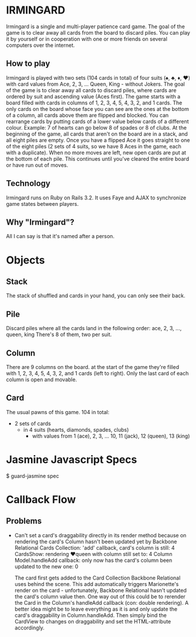 IRMINGARD
=========
Irmingard is a single and multi-player patience card game. The goal of the game is to clear away all cards from the board to discard piles. You can play it by yourself or in cooperation with one or more friends on several computers over the internet.

How to play
-----------
Irmingard is played with two sets (104 cards in total) of four suits (♠, ♣, ♦, ♥) with card values from Ace, 2, 3, ... Queen, King - without Jokers. The goal of the game is to clear away all cards to discard piles, where cards are ordered by suit and ascending value (Aces first).
The game starts with a board filled with cards in columns of 1, 2, 3, 4, 5, 4, 3, 2, and 1 cards. The only cards on the board whose face you can see are the ones at the bottom of a column, all cards above them are flipped and blocked. You can rearrange cards by putting cards of a lower value below cards of a different colour. Example: 7 of hearts can go below 8 of spades or 8 of clubs.
At the beginning of the game, all cards that aren't on the board are in a stack, and all eight piles are empty. Once you have a flipped Ace it goes straight to one of the eight piles (2 sets of 4 suits, so we have 8 Aces in the game, each with a duplicate).
When no more moves are left, new open cards are put at the bottom of each pile. This continues until you've cleared the entire board or have run out of moves.

Technology
----------
Irmingard runs on Ruby on Rails 3.2. It uses Faye and AJAX to synchronize game states between players.

Why "Irmingard"?
----------------
All I can say is that it's named after a person.


Objects
=======

Stack
-----
The stack of shuffled and cards in your hand, you can only see their back.

Pile
----
Discard piles where all the cards land in the following order: ace, 2, 3, ..., queen, king
There's 8 of them, two per suit.

Column
------
There are 9 columns on the board. at the start of the game they're filled with 1, 2, 3, 4, 5, 4, 3, 2, and 1 cards (left to right). Only the last card of each column is open and movable.

Card
----
The usual pawns of this game.
104 in total:
 + 2 sets of cards
   - in 4 suits (hearts, diamonds, spades, clubs)
     * with values from 1 (ace), 2, 3, ... 10, 11 (jack), 12 (queen), 13 (king)


Jasmine Javascript Specs
========================
$ guard-jasmine spec


Callback Flow
=============

Problems
--------

+ Can't set a card's draggability directly in its render method because on rendering the card's Column hasn't been updated yet by Backbone Relational
    Cards Collection: 'add' callback, card's column is still: 4
    CardsShow: rendering ♥queen with column still set to: 4
    Column Model.handleAdd callback: only now has the card's column been updated to the new one: 0

  The card first gets added to the Card Collection Backbone Relational uses behind the scene. This add automatically triggers Marionette's render on the card - unfortunately, Backbone Relational hasn't updated the card's column value then.
  One way out of this could be to rerender the Card in the Column's handleAdd callback (con: double rendering). A better idea might be to leave everything as it is and only update the card's draggability in Column.handleAdd. Then simply bind the CardView to changes on draggability and set the HTML-attribute accordingly.
